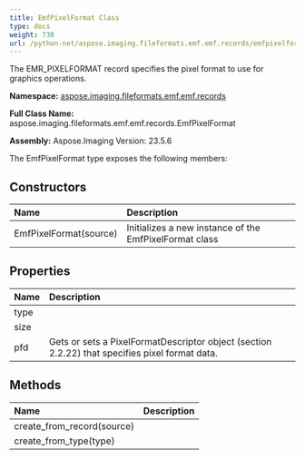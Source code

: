 ```yaml
---
title: EmfPixelFormat Class
type: docs
weight: 730
url: /python-net/aspose.imaging.fileformats.emf.emf.records/emfpixelformat/
---
```


The EMR_PIXELFORMAT record specifies the pixel format to use for graphics operations.

**Namespace:** [aspose.imaging.fileformats.emf.emf.records](/imaging/python-net/aspose.imaging.fileformats.emf.emf.records/)

**Full Class Name:** aspose.imaging.fileformats.emf.emf.records.EmfPixelFormat

**Assembly:**  Aspose.Imaging Version: 23.5.6

The EmfPixelFormat type exposes the following members:
## **Constructors**
|**Name**|**Description**|
| :- | :- |
|EmfPixelFormat(source)|Initializes a new instance of the EmfPixelFormat class|
## **Properties**
|**Name**|**Description**|
| :- | :- |
|type|  |
|size|  |
|pfd|Gets or sets a PixelFormatDescriptor object (section 2.2.22) that specifies pixel format data.|
## **Methods**
|**Name**|**Description**|
| :- | :- |
|create_from_record(source)|  |
|create_from_type(type)|  |
